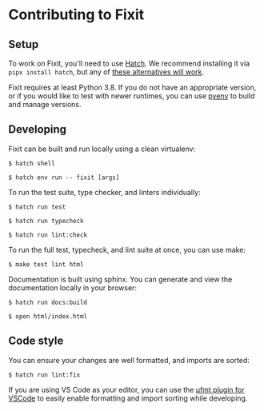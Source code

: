 # Contributing to Fixit

## Setup

To work on Fixit, you'll need to use [Hatch](https://hatch.pypa.io/latest/).
We recommend installing it via `pipx install hatch`, but any of
[these alternatives will work](https://hatch.pypa.io/latest/install/).

Fixit requires at least Python 3.8. If you do not have an appropriate version,
or if you would like to test with newer runtimes, you can use
[pyenv](https://github.com/pyenv/pyenv) to build and manage versions.

## Developing

Fixit can be built and run locally using a clean virtualenv:

```shell-session
$ hatch shell

$ hatch env run -- fixit [args]
```

To run the test suite, type checker, and linters individually:

```shell-session
$ hatch run test

$ hatch run typecheck

$ hatch run lint:check
```

To run the full test, typecheck, and lint suite at once, you can use make:

```shell-session
$ make test lint html
```

Documentation is built using sphinx. You can generate and view the documentation
locally in your browser:

```shell-session
$ hatch run docs:build

$ open html/index.html
```


## Code style

You can ensure your changes are well formatted, and imports are sorted:

```shell-session
$ hatch run lint:fix
```

If you are using VS Code as your editor, you can use the
[µfmt plugin for VSCode](https://marketplace.visualstudio.com/items?itemName=omnilib.ufmt)
to easily enable formatting and import sorting while developing.
